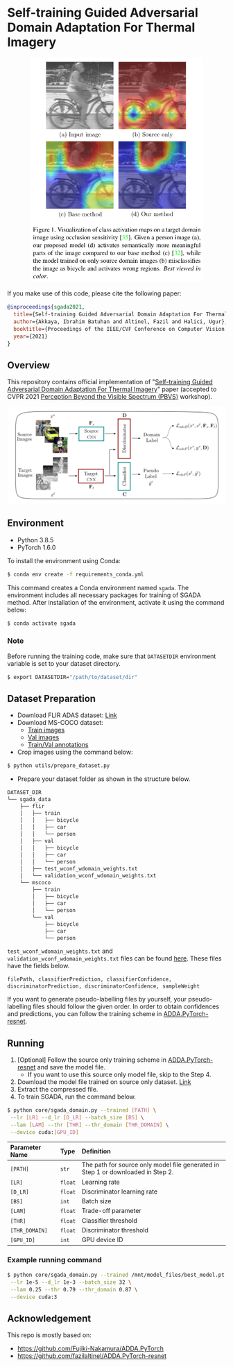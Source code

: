 # Self-training Guided Adversarial Domain Adaptation For Thermal Imagery

<p align="center">
  <img src="images/activation_maps.png" width="400">
</p>

If you make use of this code, please cite the following paper:
```bibtex
@inproceedings{sgada2021,
  title={Self-training Guided Adversarial Domain Adaptation For Thermal Imagery},
  author={Akkaya, Ibrahim Batuhan and Altinel, Fazil and Halici, Ugur},
  booktitle={Proceedings of the IEEE/CVF Conference on Computer Vision and Pattern Recognition Workshops (CVPRW)},
  year={2021}
}
```

## Overview
This repository contains official implementation of "[Self-training Guided Adversarial Domain Adaptation For Thermal Imagery](https://arxiv.org/abs/1801.07939)" paper (accepted to CVPR 2021 [Perception Beyond the Visible Spectrum (PBVS)](https://pbvs-workshop.github.io/) workshop).

![](/images/sgada.png)

## Environment
- Python 3.8.5
- PyTorch 1.6.0

To install the environment using Conda:
```bash
$ conda env create -f requirements_conda.yml
```

This command creates a Conda environment named `sgada`. The environment includes all necessary packages for training of SGADA method. After installation of the environment, activate it using the command below:
```bash
$ conda activate sgada
```

### Note
Before running the training code, make sure that `DATASETDIR` environment variable is set to your dataset directory.
```bash
$ export DATASETDIR="/path/to/dataset/dir"
```

## Dataset Preparation
- Download FLIR ADAS dataset: [Link](https://www.flir.eu/oem/adas/adas-dataset-form/)
- Download MS-COCO dataset: 
  - [Train images](http://images.cocodataset.org/zips/train2017.zip) 
  - [Val images](http://images.cocodataset.org/zips/val2017.zip) 
  - [Train/Val annotations](http://images.cocodataset.org/annotations/annotations_trainval2017.zip)
- Crop images using the command below:
```bash
$ python utils/prepare_dataset.py
```
- Prepare your dataset folder as shown in the structure below.
```
DATASET_DIR
└── sgada_data
    ├── flir
    │   ├── train
    │   │   ├── bicycle
    │   │   ├── car
    │   │   └── person
    │   ├── val
    │   │   ├── bicycle
    │   │   ├── car
    │   │   └── person
    │   ├── test_wconf_wdomain_weights.txt
    │   └── validation_wconf_wdomain_weights.txt
    └── mscoco
        ├── train
        │   ├── bicycle
        │   ├── car
        │   └── person
        └── val
            ├── bicycle
            ├── car
            └── person
```

`test_wconf_wdomain_weights.txt` and `validation_wconf_wdomain_weights.txt` files can be found [here](/files). These files have the fields below. 
```
filePath, classifierPrediction, classifierConfidence, discriminatorPrediction, discriminatorConfidence, sampleWeight
```
If you want to generate pseudo-labelling files by yourself, your pseudo-labelling files should follow the given order. In order to obtain confidences and predictions, you can follow the training scheme in [ADDA.PyTorch-resnet](https://github.com/fazilaltinel/ADDA.PyTorch-resnet).

## Running
1. [Optional] Follow the source only training scheme in [ADDA.PyTorch-resnet](https://github.com/fazilaltinel/ADDA.PyTorch-resnet) and save the model file.
   * If you want to use this source only model file, skip to the Step 4.
2. Download the model file trained on source only dataset. [Link](https://drive.google.com/file/d/1WY0MW2Xonwky0sY1pcaQQ2AA9bJ5eP-b/view?usp=sharing)
3. Extract the compressed file.
4. To train SGADA, run the command below.
```bash
$ python core/sgada_domain.py --trained [PATH] \
 --lr [LR] --d_lr [D_LR] --batch_size [BS] \
 --lam [LAM] --thr [THR] --thr_domain [THR_DOMAIN] \
 --device cuda:[GPU_ID]
```

| Parameter Name  | Type | Definition  |
| :-------------- | :--- | :---------- |
| `[PATH]` | `str` | The path for source only model file generated in Step 1 or downloaded in Step 2. |
| `[LR]` | `float` | Learning rate |
| `[D_LR]`| `float`  | Discriminator learning rate |
| `[BS]`| `int`  | Batch size |
| `[LAM]`| `float`  | Trade-off parameter |
| `[THR]`| `float`  | Classifier threshold|
| `[THR_DOMAIN]`| `float`  | Discriminator threshold|
| `[GPU_ID]`| `int`  | GPU device ID |

### Example running command 
```bash
$ python core/sgada_domain.py --trained /mnt/model_files/best_model.pt \
 --lr 1e-5 --d_lr 1e-3 --batch_size 32 \
 --lam 0.25 --thr 0.79 --thr_domain 0.87 \
 --device cuda:3
```
## Acknowledgement
This repo is mostly based on:
- https://github.com/Fujiki-Nakamura/ADDA.PyTorch
- https://github.com/fazilaltinel/ADDA.PyTorch-resnet
